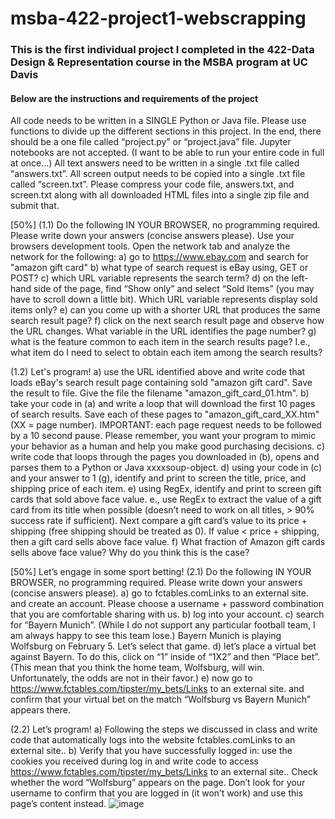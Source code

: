 # msba-422-project1-webscrapping

### This is the first individual project I completed in the 422-Data Design & Representation course in the MSBA program at UC Davis

#### Below are the instructions and requirements of the project

All code needs to be written in a SINGLE Python or Java file.  Please use functions to divide up the different sections in this project.  In the end, there should be a one file called “project.py” or “project.java” file.  Jupyter notebooks are not accepted.  (I want to be able to run your entire code in full at once…)
All text answers need to be written in a single .txt file called “answers.txt”.
All screen output needs to be copied into a single .txt file called “screen.txt”.
Please compress your code file, answers.txt, and screen.txt along with all downloaded HTML files into a single zip file and submit that.
 
[50%]
(1.1)  Do the following IN YOUR BROWSER, no programming required.  Please write down your answers (concise answers please).
Use your browsers development tools.  Open the network tab and analyze the network for the following:
a) go to https://www.ebay.com and search for "amazon gift card"
b) what type of search request is eBay using, GET or POST?
c) which URL variable represents the search term?
d) on the left-hand side of the page, find “Show only” and select “Sold Items” (you may have to scroll down a little bit). Which URL variable represents display sold items only?
e) can you come up with a shorter URL that produces the same search result page?
f) click on the next search result page and observe how the URL changes. What variable in the URL identifies the page number?
g) what is the feature common to each item in the search results page? I.e., what item do I need to select to obtain each item among the search results?
 
(1.2)  Let's program!
a) use the URL identified above and write code that loads eBay's search result page containing sold "amazon gift card". Save the result to file. Give the file the filename "amazon_gift_card_01.htm".
b) take your code in (a) and write a loop that will download the first 10 pages of search results. Save each of these pages to "amazon_gift_card_XX.htm" (XX = page number). IMPORTANT: each page request needs to be followed by a 10 second pause.  Please remember, you want your program to mimic your behavior as a human and help you make good purchasing decisions.
c) write code that loops through the pages you downloaded in (b), opens and parses them to a Python or Java xxxxsoup-object.
d) using your code in (c) and your answer to 1 (g), identify and print to screen the title, price, and shipping price of each item.
e) using RegEx, identify and print to screen gift cards that sold above face value. e., use RegEx to extract the value of a gift card from its title when possible (doesn’t need to work on all titles, > 90% success rate if sufficient). Next compare a gift card’s value to its price + shipping (free shipping should be treated as 0).  If value < price + shipping, then a gift card sells above face value.
f) What fraction of Amazon gift cards sells above face value? Why do you think this is the case?
 
[50%]
Let’s engage in some sport betting!
(2.1)  Do the following IN YOUR BROWSER, no programming required.  Please write down your answers (concise answers please).
a) go to fctables.comLinks to an external site. and create an account. Please choose a username + password combination that you are comfortable sharing with us.
b) log into your account.
c) search for “Bayern Munich”. (While I do not support any particular football team, I am always happy to see this team lose.)  Bayern Munich is playing Wolfsburg on February 5.  Let’s select that game.
d) let’s place a virtual bet against Bayern. To do this, click on “1” inside of “1X2” and then “Place bet”.  (This mean that you think the home team, Wolfsburg, will win.  Unfortunately, the odds are not in their favor.)
e) now go to https://www.fctables.com/tipster/my_bets/Links to an external site. and confirm that your virtual bet on the match “Wolfsburg vs Bayern Munich” appears there.
 
(2.2)  Let’s program!
a) Following the steps we discussed in class and write code that automatically logs into the website fctables.comLinks to an external site..
b) Verify that you have successfully logged in:  use the cookies you received during log in and write code to access https://www.fctables.com/tipster/my_bets/Links to an external site..  Check whether the word “Wolfsburg” appears on the page.  Don’t look for your username to confirm that you are logged in (it won’t work) and use this page’s content instead.
![image](https://github.com/fredyyyya/msba-422-project1-webscrapping/assets/123432022/89b9fcd9-f3a8-4d56-8d84-9b60bc2c1007)
